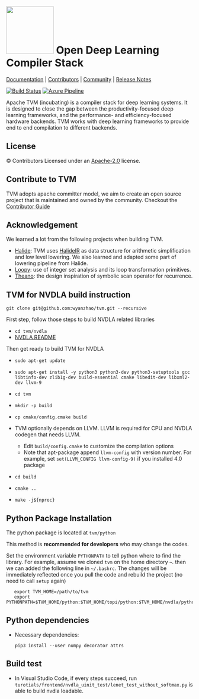 <!--- Licensed to the Apache Software Foundation (ASF) under one -->
<!--- or more contributor license agreements.  See the NOTICE file -->
<!--- distributed with this work for additional information -->
<!--- regarding copyright ownership.  The ASF licenses this file -->
<!--- to you under the Apache License, Version 2.0 (the -->
<!--- "License"); you may not use this file except in compliance -->
<!--- with the License.  You may obtain a copy of the License at -->

<!---   http://www.apache.org/licenses/LICENSE-2.0 -->

<!--- Unless required by applicable law or agreed to in writing, -->
<!--- software distributed under the License is distributed on an -->
<!--- "AS IS" BASIS, WITHOUT WARRANTIES OR CONDITIONS OF ANY -->
<!--- KIND, either express or implied.  See the License for the -->
<!--- specific language governing permissions and limitations -->
<!--- under the License. -->

<img src=https://raw.githubusercontent.com/apache/incubator-tvm-site/master/images/logo/tvm-logo-small.png width=128/> Open Deep Learning Compiler Stack
==============================================
[Documentation](https://docs.tvm.ai) |
[Contributors](CONTRIBUTORS.md) |
[Community](https://tvm.apache.org/community) |
[Release Notes](NEWS.md)

[![Build Status](https://ci.tvm.ai/buildStatus/icon?job=tvm/master)](https://ci.tvm.ai/job/tvm/job/master/)
[![Azure Pipeline](https://dev.azure.com/tvmai/tvm/_apis/build/status/windows_mac_build?branchName=master)](https://dev.azure.com/tvmai/tvm/_build/latest?definitionId=2&branchName=master)

Apache TVM (incubating) is a compiler stack for deep learning systems. It is designed to close the gap between the
productivity-focused deep learning frameworks, and the performance- and efficiency-focused hardware backends.
TVM works with deep learning frameworks to provide end to end compilation to different backends.

License
-------
© Contributors Licensed under an [Apache-2.0](LICENSE) license.

Contribute to TVM
-----------------
TVM adopts apache committer model, we aim to create an open source project that is maintained and owned by the community.
Checkout the [Contributor Guide](https://docs.tvm.ai/contribute/)

Acknowledgement
---------------
We learned a lot from the following projects when building TVM.
- [Halide](https://github.com/halide/Halide): TVM uses [HalideIR](https://github.com/dmlc/HalideIR) as data structure for
  arithmetic simplification and low level lowering. We also learned and adapted some part of lowering pipeline from Halide.
- [Loopy](https://github.com/inducer/loopy): use of integer set analysis and its loop transformation primitives.
- [Theano](https://github.com/Theano/Theano): the design inspiration of symbolic scan operator for recurrence.

TVM for NVDLA build instruction
---------------

`git clone git@github.com:wyanzhao/tvm.git --recursive`

First step, follow those steps to build NVDLA related libraries
- `cd tvm/nvdla`
- [NVDLA README](https://github.com/wyanzhao/nvdla)

Then get ready to build TVM for NVDLA
- `sudo apt-get update`

- `sudo apt-get install -y python3 python3-dev python3-setuptools gcc libtinfo-dev zlib1g-dev build-essential cmake libedit-dev libxml2-dev llvm-9`

- `cd tvm`

- `mkdir -p build`

- `cp cmake/config.cmake build`

- TVM optionally depends on LLVM. LLVM is required for CPU and NVDLA codegen that needs LLVM.
    - Edit ``build/config.cmake`` to customize the compilation options
    - Note that apt-package append ``llvm-config`` with version number.
      For example, set ``set(LLVM_CONFIG llvm-config-9)`` if you installed 4.0 package
      
 - `cd build`
 
 - `cmake ..`
 
 - `make -j${nproc}`
 
Python Package Installation
---------------------------

The python package is located at `tvm/python`

   This method is **recommended for developers** who may change the codes.

   Set the environment variable `PYTHONPATH` to tell python where to find
   the library. For example, assume we cloned `tvm` on the home directory
   `~`. then we can added the following line in `~/.bashrc`.
   The changes will be immediately reflected once you pull the code and rebuild the project (no need to call ``setup`` again)

       export TVM_HOME=/path/to/tvm
       export PYTHONPATH=$TVM_HOME/python:$TVM_HOME/topi/python:$TVM_HOME/nvdla/python:${PYTHONPATH}
 
 Python dependencies
---------------------------
   * Necessary dependencies:

       `pip3 install --user numpy decorator attrs`
       
 Build test
---------------------------
  - In Visual Studio Code, if every steps succeed, run `turotials/frontend/nvdla_uinit_test/lenet_test_without_softmax.py` is able to build nvdla loadable.

